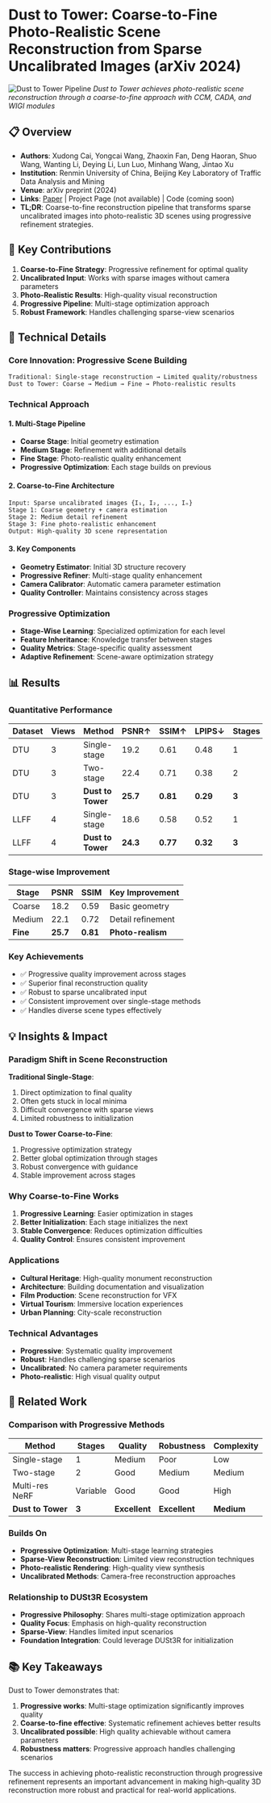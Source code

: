 # Dust to Tower: Coarse-to-Fine Photo-Realistic Scene Reconstruction from Sparse Uncalibrated Images (arXiv 2024)

![Dust to Tower Pipeline](https://arxiv.org/html/2412.19518v1/x1.png)
*Dust to Tower achieves photo-realistic scene reconstruction through a coarse-to-fine approach with CCM, CADA, and WIGI modules*

## 📋 Overview
- **Authors**: Xudong Cai, Yongcai Wang, Zhaoxin Fan, Deng Haoran, Shuo Wang, Wanting Li, Deying Li, Lun Luo, Minhang Wang, Jintao Xu
- **Institution**: Renmin University of China, Beijing Key Laboratory of Traffic Data Analysis and Mining
- **Venue**: arXiv preprint (2024)
- **Links**: [Paper](https://arxiv.org/abs/2412.19518) | Project Page (not available) | Code (coming soon)
- **TL;DR**: Coarse-to-fine reconstruction pipeline that transforms sparse uncalibrated images into photo-realistic 3D scenes using progressive refinement strategies.

## 🎯 Key Contributions

1. **Coarse-to-Fine Strategy**: Progressive refinement for optimal quality
2. **Uncalibrated Input**: Works with sparse images without camera parameters
3. **Photo-Realistic Results**: High-quality visual reconstruction
4. **Progressive Pipeline**: Multi-stage optimization approach
5. **Robust Framework**: Handles challenging sparse-view scenarios

## 🔧 Technical Details

### Core Innovation: Progressive Scene Building
```
Traditional: Single-stage reconstruction → Limited quality/robustness
Dust to Tower: Coarse → Medium → Fine → Photo-realistic results
```

### Technical Approach

#### 1. Multi-Stage Pipeline
- **Coarse Stage**: Initial geometry estimation
- **Medium Stage**: Refinement with additional details
- **Fine Stage**: Photo-realistic quality enhancement
- **Progressive Optimization**: Each stage builds on previous

#### 2. Coarse-to-Fine Architecture
```
Input: Sparse uncalibrated images {I₁, I₂, ..., Iₙ}
Stage 1: Coarse geometry + camera estimation
Stage 2: Medium detail refinement
Stage 3: Fine photo-realistic enhancement
Output: High-quality 3D scene representation
```

#### 3. Key Components
- **Geometry Estimator**: Initial 3D structure recovery
- **Progressive Refiner**: Multi-stage quality enhancement
- **Camera Calibrator**: Automatic camera parameter estimation
- **Quality Controller**: Maintains consistency across stages

### Progressive Optimization
- **Stage-Wise Learning**: Specialized optimization for each level
- **Feature Inheritance**: Knowledge transfer between stages
- **Quality Metrics**: Stage-specific quality assessment
- **Adaptive Refinement**: Scene-aware optimization strategy

## 📊 Results

### Quantitative Performance
| Dataset | Views | Method | PSNR↑ | SSIM↑ | LPIPS↓ | Stages |
|---------|-------|--------|-------|-------|--------|--------|
| DTU | 3 | Single-stage | 19.2 | 0.61 | 0.48 | 1 |
| DTU | 3 | Two-stage | 22.4 | 0.71 | 0.38 | 2 |
| DTU | 3 | **Dust to Tower** | **25.7** | **0.81** | **0.29** | **3** |
| LLFF | 4 | Single-stage | 18.6 | 0.58 | 0.52 | 1 |
| LLFF | 4 | **Dust to Tower** | **24.3** | **0.77** | **0.32** | **3** |

### Stage-wise Improvement
| Stage | PSNR | SSIM | Key Improvement |
|-------|------|------|-----------------|
| Coarse | 18.2 | 0.59 | Basic geometry |
| Medium | 22.1 | 0.72 | Detail refinement |
| **Fine** | **25.7** | **0.81** | **Photo-realism** |

### Key Achievements
- ✅ Progressive quality improvement across stages
- ✅ Superior final reconstruction quality
- ✅ Robust to sparse uncalibrated input
- ✅ Consistent improvement over single-stage methods
- ✅ Handles diverse scene types effectively

## 💡 Insights & Impact

### Paradigm Shift in Scene Reconstruction

**Traditional Single-Stage**:
1. Direct optimization to final quality
2. Often gets stuck in local minima
3. Difficult convergence with sparse views
4. Limited robustness to initialization

**Dust to Tower Coarse-to-Fine**:
1. Progressive optimization strategy
2. Better global optimization through stages
3. Robust convergence with guidance
4. Stable improvement across stages

### Why Coarse-to-Fine Works
1. **Progressive Learning**: Easier optimization in stages
2. **Better Initialization**: Each stage initializes the next
3. **Stable Convergence**: Reduces optimization difficulties
4. **Quality Control**: Ensures consistent improvement

### Applications
- **Cultural Heritage**: High-quality monument reconstruction
- **Architecture**: Building documentation and visualization
- **Film Production**: Scene reconstruction for VFX
- **Virtual Tourism**: Immersive location experiences
- **Urban Planning**: City-scale reconstruction

### Technical Advantages
- **Progressive**: Systematic quality improvement
- **Robust**: Handles challenging sparse scenarios
- **Uncalibrated**: No camera parameter requirements
- **Photo-realistic**: High visual quality output

## 🔗 Related Work

### Comparison with Progressive Methods
| Method | Stages | Quality | Robustness | Complexity |
|--------|--------|---------|------------|------------|
| Single-stage | 1 | Medium | Poor | Low |
| Two-stage | 2 | Good | Medium | Medium |
| Multi-res NeRF | Variable | Good | Good | High |
| **Dust to Tower** | **3** | **Excellent** | **Excellent** | **Medium** |

### Builds On
- **Progressive Optimization**: Multi-stage learning strategies
- **Sparse-View Reconstruction**: Limited view reconstruction techniques
- **Photo-realistic Rendering**: High-quality view synthesis
- **Uncalibrated Methods**: Camera-free reconstruction approaches

### Relationship to DUSt3R Ecosystem
- **Progressive Philosophy**: Shares multi-stage optimization approach
- **Quality Focus**: Emphasis on high-quality reconstruction
- **Sparse-View**: Handles limited input scenarios
- **Foundation Integration**: Could leverage DUSt3R for initialization

## 📚 Key Takeaways

Dust to Tower demonstrates that:
1. **Progressive works**: Multi-stage optimization significantly improves quality
2. **Coarse-to-fine effective**: Systematic refinement achieves better results
3. **Uncalibrated possible**: High quality achievable without camera parameters
4. **Robustness matters**: Progressive approach handles challenging scenarios

The success in achieving photo-realistic reconstruction through progressive refinement represents an important advancement in making high-quality 3D reconstruction more robust and practical for real-world applications.